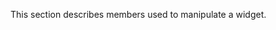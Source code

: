
<!--shortDescription-->
This section describes members used to manipulate a widget.
<!--/shortDescription-->

<!--fullDescription-->

<!--/fullDescription-->